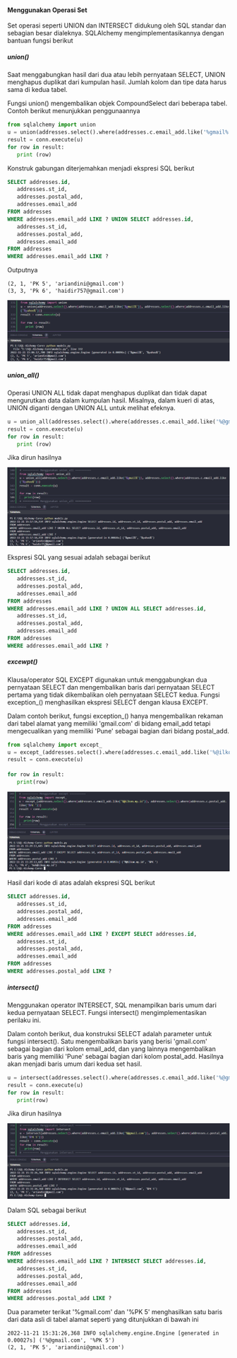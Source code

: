 #### Menggunakan Operasi Set

Set operasi seperti UNION dan INTERSECT didukung oleh SQL standar dan sebagian besar dialeknya. SQLAlchemy mengimplementasikannya dengan bantuan fungsi berikut

##### union()

Saat menggabungkan hasil dari dua atau lebih pernyataan SELECT, UNION menghapus duplikat dari kumpulan hasil. Jumlah kolom dan tipe data harus sama di kedua tabel.

Fungsi union() mengembalikan objek CompoundSelect dari beberapa tabel. Contoh berikut menunjukkan penggunaannya

```python
from sqlalchemy import union
u = union(addresses.select().where(addresses.c.email_add.like('%gmail%')), addresses.select().where(addresses.c.email_add.like('%yahoo%')))
result = conn.execute(u)
for row in result:
   print (row)
```

Konstruk gabungan diterjemahkan menjadi ekspresi SQL berikut

```sql
SELECT addresses.id, 
   addresses.st_id, 
   addresses.postal_add, 
   addresses.email_add
FROM addresses
WHERE addresses.email_add LIKE ? UNION SELECT addresses.id, 
   addresses.st_id, 
   addresses.postal_add, 
   addresses.email_add
FROM addresses
WHERE addresses.email_add LIKE ?
```

Outputnya 

```text
(2, 1, 'PK 5', 'ariandini@gmail.com')
(3, 3, 'Pk 6', 'haidir757@gmail.com')
```

![union](union.png "union()")

##### union_all()

Operasi UNION ALL tidak dapat menghapus duplikat dan tidak dapat mengurutkan data dalam kumpulan hasil. Misalnya, dalam kueri di atas, UNION diganti dengan UNION ALL untuk melihat efeknya.

```python
u = union_all(addresses.select().where(addresses.c.email_add.like('%@gmail.com')), addresses.select().where(addresses.c.email_add.like('%@yahoo.com')))
result = conn.execute(u)
for row in result:
   print (row)
```

Jika dirun hasilnya

![union](union_all.png "union()")

Ekspresi SQL yang sesuai adalah sebagai berikut

```sql
SELECT addresses.id, 
   addresses.st_id, 
   addresses.postal_add, 
   addresses.email_add
FROM addresses
WHERE addresses.email_add LIKE ? UNION ALL SELECT addresses.id, 
   addresses.st_id, 
   addresses.postal_add, 
   addresses.email_add
FROM addresses
WHERE addresses.email_add LIKE ?
```

##### excewpt()

Klausa/operator SQL EXCEPT digunakan untuk menggabungkan dua pernyataan SELECT dan mengembalikan baris dari pernyataan SELECT pertama yang tidak dikembalikan oleh pernyataan SELECT kedua. Fungsi exception_() menghasilkan ekspresi SELECT dengan klausa EXCEPT.

Dalam contoh berikut, fungsi exception_() hanya mengembalikan rekaman dari tabel alamat yang memiliki 'gmail.com' di bidang email_add tetapi mengecualikan yang memiliki 'Pune' sebagai bagian dari bidang postal_add.

```python
from sqlalchemy import except_
u = except_(addresses.select().where(addresses.c.email_add.like('%@ilkom.my.id')), addresses.select().where(addresses.c.postal_add.like('%PK ')))
result = conn.execute(u)

for row in result:
   print(row)
```

![except](except.png "except")

Hasil dari kode di atas adalah ekspresi SQL berikut

```sql
SELECT addresses.id, 
   addresses.st_id, 
   addresses.postal_add, 
   addresses.email_add
FROM addresses
WHERE addresses.email_add LIKE ? EXCEPT SELECT addresses.id, 
   addresses.st_id, 
   addresses.postal_add, 
   addresses.email_add
FROM addresses
WHERE addresses.postal_add LIKE ?
```

##### intersect()

Menggunakan operator INTERSECT, SQL menampilkan baris umum dari kedua pernyataan SELECT. Fungsi intersect() mengimplementasikan perilaku ini.

Dalam contoh berikut, dua konstruksi SELECT adalah parameter untuk fungsi intersect(). Satu mengembalikan baris yang berisi 'gmail.com' sebagai bagian dari kolom email_add, dan yang lainnya mengembalikan baris yang memiliki 'Pune' sebagai bagian dari kolom postal_add. Hasilnya akan menjadi baris umum dari kedua set hasil.

```python
u = intersect(addresses.select().where(addresses.c.email_add.like('%@gmail.com')), addresses.select().where(addresses.c.postal_add.like('%Pune')))
result = conn.execute(u)
for row in result:
   print(row)
```

Jika dirun hasilnya

![except](intersect.png "except")

Dalam SQL sebagai berikut

```sql
SELECT addresses.id, 
   addresses.st_id, 
   addresses.postal_add, 
   addresses.email_add
FROM addresses
WHERE addresses.email_add LIKE ? INTERSECT SELECT addresses.id, 
   addresses.st_id, 
   addresses.postal_add, 
   addresses.email_add
FROM addresses
WHERE addresses.postal_add LIKE ?
```
Dua parameter terikat '%gmail.com' dan '%PK 5' menghasilkan satu baris dari data asli di tabel alamat seperti yang ditunjukkan di bawah ini

```text
2022-11-21 15:31:26,368 INFO sqlalchemy.engine.Engine [generated in 0.00027s] ('%@gmail.com', '%PK 5')
(2, 1, 'PK 5', 'ariandini@gmail.com')
```
